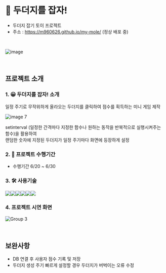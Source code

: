 # 🔨 두더지를 잡자!

* 두더지 잡기 토이 프로젝트
* 주소 : https://m960626.github.io/my-mole/ (정상 배포 중)
<br/>

![image](https://github.com/m960626/toyMole/assets/127086721/45d2e910-7e4a-4aad-bf34-33be7c2da598)

<br/>

## 프로젝트 소개

### 1. 😀 두더지를 잡자! 소개
일정 주기로 무작위하게 올라오는 두더지를 클릭하여 점수를 획득하는 미니 게임 제작 <br>

![image 7](https://github.com/m960626/toyMole/assets/127086721/9421bd7c-a3f2-4cd8-be50-b88ee0be394e)

setinterval (일정한 간격마다 지정한 함수나 원하는 동작을 반복적으로 실행시켜주는 함수)을 활용하여<br>
랜덤한 숫자에 지정된 두더지가 일정 주기마다 화면에 등장하게 설정


### 2. 📑 프로젝트 수행기간
- 수행기간 6/20 ~ 6/30

### 3. 🛠 사용기술
<div style="display: flex; flex-direction: row;">
  <img src="https://img.shields.io/badge/JavaScript-3DDC84?style=flat-square&logo=JavaScript&logoColor=white"/>
  <img src="https://img.shields.io/badge/npm-3DDC84?style=flat-square&logo=npm&logoColor=white"/>
  <img src="https://img.shields.io/badge/HTML5-3DDC84?style=flat-square&logo=HTML5&logoColor=white"/>
  <img src="https://img.shields.io/badge/CSS3-3DDC84?style=flat-square&logo=CSS3&logoColor=white"/>
  <img src="https://img.shields.io/badge/SASS-3DDC84?style=flat-square&logo=SASS&logoColor=white"/>
  <img src="https://img.shields.io/badge/REACT-3DDC84?style=flat-square&logo=REACT&logoColor=white"/>
</div>

### 4. 프로젝트 시연 화면
![Group 3](https://github.com/m960626/toyMole/assets/127086721/bdb86c94-acd3-4223-9fa6-d900167e88a5)

<br/>

## 보완사항
 - DB 연결 후 사용자 점수 기록 및 저장
 - 두더지 생성 주기 빠르게 설정할 경우 두더지가 버벅이는 오류 수정

